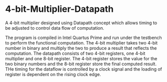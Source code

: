 # 4-bit-Multiplier-Datapath
A 4-bit multiplier designed using Datapath concept which allows timing to be adjusted to control data flow of computation.

The program is compiled in Intel Quartus Prime and run under the testbench to perform the functional computation.
The 4-bit multiplier takes two 4-bit number in binary and multiply the two to produce a result that reflects the computation.
The datapath consists of two 4-bit registers, one 4-bit multiplier and one 8-bit register.
The 4-bit register stores the value for the two binary numbers and the 8-bit register store the final computed result.
THe timing for the dataflow is controlled by a clock signal and the loading of register is dependent on the rising clock edge.
